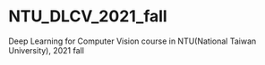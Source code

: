 # NTU_DLCV_2021_fall
Deep Learning for Computer Vision course in NTU(National Taiwan University), 2021 fall
